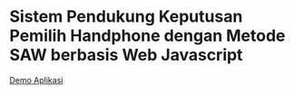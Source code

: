 # Sistem Pendukung Keputusan Pemilih Handphone dengan Metode SAW berbasis Web Javascript

[Demo Aplikasi](https://mzpsh.github.io/spk-hp)